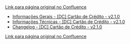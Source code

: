 [Link para página original no Confluence](https://openfinancebrasil.atlassian.net/wiki/spaces/OF/pages/207716484)

- [Informações Gerais - \[DC\] Cartão de Crédito - v2.1.0](../../../../../../OF/Open%20Finance%20Brasil/Especifica%c3%a7%c3%b5es%20de%20APIs/Dados%20do%20Cliente%20%e2%80%93%20DC/[DC]%20API%20-%20Cart%c3%a3o%20de%20Cr%c3%a9dito/v2.1.0%20-%20[DC]%20Cart%c3%a3o%20de%20Cr%c3%a9dito/Informa%c3%a7%c3%b5es%20Gerais%20-%20[DC]%20Cart%c3%a3o%20de%20Cr%c3%a9dito%20-%20v2.1.0)
- [Informações Técnicas - \[DC\] Cartão de Crédito - v2.1.0](../../../../../../OF/Open%20Finance%20Brasil/Especifica%c3%a7%c3%b5es%20de%20APIs/Dados%20do%20Cliente%20%e2%80%93%20DC/[DC]%20API%20-%20Cart%c3%a3o%20de%20Cr%c3%a9dito/v2.1.0%20-%20[DC]%20Cart%c3%a3o%20de%20Cr%c3%a9dito/Informa%c3%a7%c3%b5es%20T%c3%a9cnicas%20-%20[DC]%20Cart%c3%a3o%20de%20Cr%c3%a9dito%20-%20v2.1.0)
- [Changelog - \[DC\] Cartão de Crédito - v2.1.0](../../../../../../OF/Open%20Finance%20Brasil/Especifica%c3%a7%c3%b5es%20de%20APIs/Dados%20do%20Cliente%20%e2%80%93%20DC/[DC]%20API%20-%20Cart%c3%a3o%20de%20Cr%c3%a9dito/v2.1.0%20-%20[DC]%20Cart%c3%a3o%20de%20Cr%c3%a9dito/Changelog%20-%20[DC]%20Cart%c3%a3o%20de%20Cr%c3%a9dito%20-%20v2.1.0)

[Link para página original no Confluence](https://openfinancebrasil.atlassian.net/wiki/spaces/OF/pages/207716484)